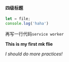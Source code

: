#### 四级标题
```javascript
let = file;
console.log('haha')
```
再写一行代码``service worker``

**This is my first mk flie**

*I should do more practices!*
